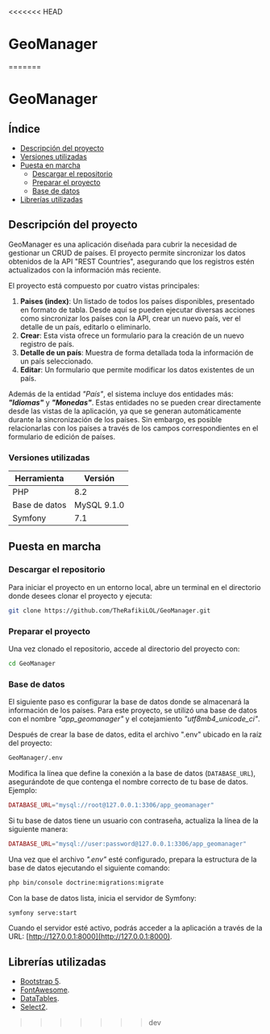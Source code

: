 <<<<<<< HEAD
# GeoManager
=======
# GeoManager

## Índice

- [Descripción del proyecto](#descripción-del-proyecto)
- [Versiones utilizadas](#descripción-del-proyecto)
- [Puesta en marcha](#puesta-en-marcha)
  - [Descargar el repositorio](#descargar-el-repositorio)
  - [Preparar el proyecto](#preparar-el-proyecto)
  - [Base de datos](#base-de-datos)
- [Librerías utilizadas](#librerías-utilizadas)

## Descripción del proyecto

GeoManager es una aplicación diseñada para cubrir la necesidad de gestionar un CRUD de países. El proyecto permite sincronizar los datos obtenidos de la API "REST Countries", asegurando que los registros estén actualizados con la información más reciente.

El proyecto está compuesto por cuatro vistas principales:

1. **Paises (index)**: Un listado de todos los países disponibles, presentado en formato de tabla. Desde aquí se pueden ejecutar diversas acciones como sincronizar los países con la API, crear un nuevo país, ver el detalle de un país, editarlo o eliminarlo.
2. **Crear**: Esta vista ofrece un formulario para la creación de un nuevo registro de país.
3. **Detalle de un país**: Muestra de forma detallada toda la información de un país seleccionado.
4. **Editar**: Un formulario que permite modificar los datos existentes de un país.

Además de la entidad _"País"_, el sistema incluye dos entidades más: _**"Idiomas"**_ y _**"Monedas"**_. Estas entidades no se pueden crear directamente desde las vistas de la aplicación, ya que se generan automáticamente durante la sincronización de los países. Sin embargo, es posible relacionarlas con los países a través de los campos correspondientes en el formulario de edición de países.

### Versiones utilizadas

| Herramienta   | Versión    |
|---------------|------------|
| PHP           | 8.2        |
| Base de datos | MySQL 9.1.0|
| Symfony       | 7.1        |


## Puesta en marcha

### Descargar el repositorio

Para iniciar el proyecto en un entorno local, abre un terminal en el directorio donde desees clonar el proyecto y ejecuta:

```bash
git clone https://github.com/TheRafikiLOL/GeoManager.git
```

### Preparar el proyecto
Una vez clonado el repositorio, accede al directorio del proyecto con:
```bash
cd GeoManager
```

### Base de datos
El siguiente paso es configurar la base de datos donde se almacenará la información de los países. Para este proyecto, se utilizó una base de datos con el nombre _"app_geomanager"_ y el cotejamiento _"utf8mb4_unicode_ci"_.

Después de crear la base de datos, edita el archivo ".env" ubicado en la raíz del proyecto:
```bash
GeoManager/.env
```

Modifica la línea que define la conexión a la base de datos (`DATABASE_URL`), asegurándote de que contenga el nombre correcto de tu base de datos. Ejemplo:
```php
DATABASE_URL="mysql://root@127.0.0.1:3306/app_geomanager"
```
Si tu base de datos tiene un usuario con contraseña, actualiza la línea de la siguiente manera:
```php
DATABASE_URL="mysql://user:password@127.0.0.1:3306/app_geomanager"
```

Una vez que el archivo _".env"_ esté configurado, prepara la estructura de la base de datos ejecutando el siguiente comando:
```bash
php bin/console doctrine:migrations:migrate
```
Con la base de datos lista, inicia el servidor de Symfony:
```bash
symfony serve:start
```

Cuando el servidor esté activo, podrás acceder a la aplicación a través de la URL: [http://127.0.0.1:8000](http://127.0.0.1:8000).

## Librerías utilizadas

- [Bootstrap 5](https://getbootstrap.com/docs/5.0/getting-started/introduction/).
- [FontAwesome](https://fontawesome.com/).
- [DataTables](https://datatables.net/).
- [Select2](https://select2.org/).
>>>>>>> dev
